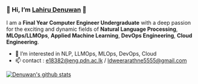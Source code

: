 ### 👋 Hi, I’m [Lahiru Denuwan](https://www.linkedin.com/in/denuwan-weerarathne-365147279) 👋 
I am a **Final Year Computer Engineer Undergraduate** with a deep passion for the exciting and dynamic fields of **Natural Language Processing**, **MLOps/LLMOps**, **Applied Machine Learning**, **DevOps Engineering**, **Cloud Engineering**.

- 👀 I’m interested in NLP, LLMOps, MLOps, DevOps, Cloud
- 📫 contact : e18382@eng.pdn.ac.lk / ldweerarathne5555@gmail.com

<a href="https://github.com/denuwan55/">
  <img align="center" src="https://github-readme-stats.vercel.app/api?username=denuwan55&show_icons=true&include_all_commits=true&count_private=true&theme=radical" alt="Denuwan's github stats" />
</a>





